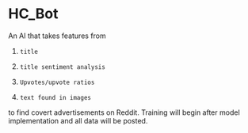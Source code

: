 # HC_Bot

An AI that takes features from

  1. `title` 
  
  2. `title sentiment analysis`
  
  3. `Upvotes/upvote ratios`
  
  4. `text found in images`
  
to find covert advertisements on Reddit.  Training will begin after model implementation and all data will be posted.  
